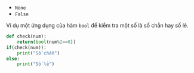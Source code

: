 + `None`
+ `False`

Ví dụ một ứng dụng của hàm `bool` để kiểm tra một số là số chẵn hay số lẻ.
```py
def check(num): 
    return(bool(num%2==0)) 
if(check(num)): 
    print("Số chẵn") 
else: 
    print("Số lẻ") 
```
